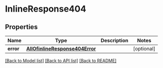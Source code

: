 # InlineResponse404

## Properties
Name | Type | Description | Notes
------------ | ------------- | ------------- | -------------
**error** | [**AllOfinlineResponse404Error**](AllOfinlineResponse404Error.md) |  | [optional] 

[[Back to Model list]](../../README.md#documentation-for-models) [[Back to API list]](../../README.md#documentation-for-api-endpoints) [[Back to README]](../../README.md)

